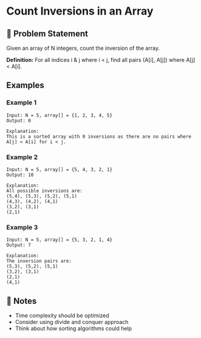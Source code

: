 # Count Inversions in an Array

## 🚀 Problem Statement

Given an array of N integers, count the inversion of the array.

**Definition:** For all indices i & j where i < j, find all pairs (A[i], A[j]) where A[j] < A[i].

## Examples

### Example 1
```
Input: N = 5, array[] = {1, 2, 3, 4, 5}
Output: 0

Explanation: 
This is a sorted array with 0 inversions as there are no pairs where A[j] < A[i] for i < j.
```

### Example 2
```
Input: N = 5, array[] = {5, 4, 3, 2, 1}
Output: 10

Explanation:
All possible inversions are:
(5,4), (5,3), (5,2), (5,1)
(4,3), (4,2), (4,1)
(3,2), (3,1)
(2,1)
```

### Example 3
```
Input: N = 5, array[] = {5, 3, 2, 1, 4}
Output: 7

Explanation:
The inversion pairs are:
(5,3), (5,2), (5,1)
(3,2), (3,1)
(2,1)
(4,1)
```

## 📝 Notes
- Time complexity should be optimized
- Consider using divide and conquer approach
- Think about how sorting algorithms could help
